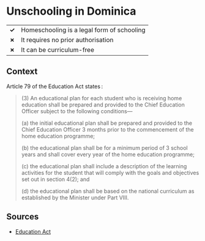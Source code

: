 # Unschooling in Dominica
| | |
|-|-|
| __✓__ | Homeschooling is a legal form of schooling |
| __✗__ | It requires no prior authorisation |
| __✗__ | It can be curriculum-free |

## Context

Article 79 of the Education Act states :

> (3) An educational plan for each student who is receiving home education shall be prepared and provided
> to the Chief Education Officer subject to the following conditions—
>
> (a) the initial educational plan shall be prepared and provided to the Chief Education Officer 3 months prior to the commencement
> of the home education programme;
> 
> (b) the educational plan shall be for a minimum period of 3 school years and shall cover every year of the home education programme;
> 
> (c) the educational plan shall include a description of the learning activities for the student that will comply with the goals
> and objectives set out in section 4(2); and
> 
> (d) the educational plan shall be based on the national curriculum as established by the Minister under Part VIII.
> 
## Sources

* [Education Act](http://www.education.gov.dm/images/documents/education_laws/Education%20Act%201997%20Act%2011%20of%201997.pdf)
